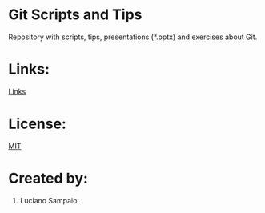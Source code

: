 # Git Scripts and Tips
Repository with scripts, tips, presentations (*.pptx) and exercises about Git.

# Links:

[Links](Links.md "Links")

# License:

[MIT](LICENSE "MIT License")

# Created by: 

1. Luciano Sampaio.